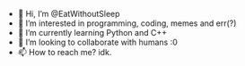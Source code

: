 - 👋 Hi, I’m @EatWithoutSleep
- 👀 I’m interested in programming, coding, memes and err(?)
- 🌱 I’m currently learning Python and C++
- 💞️ I’m looking to collaborate with humans :0
- 📫 How to reach me? idk. 

<!---
EatWithoutSleep/EatWithoutSleep is a ✨ special ✨ repository because its `README.md` (this file) appears on your GitHub profile.
You can click the Preview link to take a look at your changes.
--->
